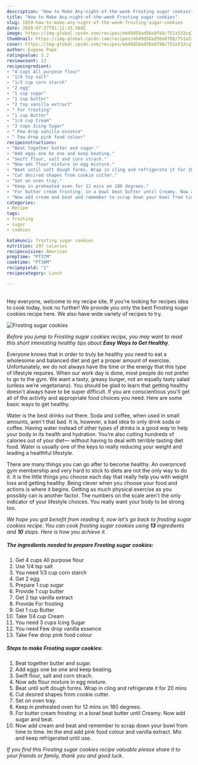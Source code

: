 ```yaml
---
description: "How to Make Any-night-of-the-week Frosting sugar cookies"
title: "How to Make Any-night-of-the-week Frosting sugar cookies"
slug: 1859-how-to-make-any-night-of-the-week-frosting-sugar-cookies
date: 2020-07-27T01:11:33.569Z
image: https://img-global.cpcdn.com/recipes/eb49d58ad56e8f88/751x532cq70/frosting-sugar-cookies-recipe-main-photo.jpg
thumbnail: https://img-global.cpcdn.com/recipes/eb49d58ad56e8f88/751x532cq70/frosting-sugar-cookies-recipe-main-photo.jpg
cover: https://img-global.cpcdn.com/recipes/eb49d58ad56e8f88/751x532cq70/frosting-sugar-cookies-recipe-main-photo.jpg
author: Eugene Pope
ratingvalue: 3.2
reviewcount: 13
recipeingredient:
- "4 cups All purpose flour"
- "1/4 tsp salt"
- "1/3 cup corn starch"
- "2 egg"
- "1 cup sugar"
- "1 cup butter"
- "2 tsp vanilla extract"
- " For frosting"
- "1 cup Butter"
- "1/4 cup Cream"
- "3 cups Icing Sugar"
- " Few drop vanilla essence"
- " Few drop pink food colour"
recipeinstructions:
- "Beat together butter and sugar."
- "Add eggs one be one and keep beating."
- "Swift flour, salt and corn strach."
- "Now ads flour mixture in egg mixture."
- "Beat until soft dough forms. Wrap in cling and refrigerate it for 20 mins"
- "Cut desired shapes from cookie cutter."
- "Set on oven tray."
- "Keep in preheated oven for 12 mins on 180 degrees."
- "For butter cream frosting: in a bowl beat butter until Creamy. Now add sugar and beat."
- "Now add cream and beat and remember to scrap down your bowl from time to time. Im the end add pink food colour and vanilla extract. Mix and keep refrigerated until use."
categories:
- Recipe
tags:
- frosting
- sugar
- cookies

katakunci: frosting sugar cookies 
nutrition: 297 calories
recipecuisine: American
preptime: "PT37M"
cooktime: "PT30M"
recipeyield: "1"
recipecategory: Lunch

---
```

<br>
Hey everyone, welcome to my recipe site, If you're looking for recipes idea to cook today, look no further! We provide you only the best Frosting sugar cookies recipe here. We also have wide variety of recipes to try.
<br>


![Frosting sugar cookies](https://img-global.cpcdn.com/recipes/eb49d58ad56e8f88/751x532cq70/frosting-sugar-cookies-recipe-main-photo.jpg)

<i>Before you jump to Frosting sugar cookies recipe, you may want to read this short interesting healthy tips about <strong>Easy Ways to Get Healthy</strong>.</i>

Everyone knows that in order to truly be healthy you need to eat a wholesome and balanced diet and get a proper amount of exercise. Unfortunately, we do not always have the time or the energy that this type of lifestyle requires. When our work day is done, most people do not prefer to go to the gym. We want a tasty, greasy burger, not an equally tasty salad (unless we’re vegetarians). You should be glad to learn that getting healthy doesn't always have to be super difficult. If you are conscientious you'll get all of the activity and appropriate food choices you need. Here are some basic ways to get healthy.

Water is the best drinks out there. Soda and coffee, when used in small amounts, aren't that bad. It is, however, a bad idea to only drink soda or coffee. Having water instead of other types of drinks is a good way to help your body in its health and hydration. You’re also cutting hundreds of calories out of your diet— without having to deal with terrible tasting diet food. Water is usually one of the keys to really reducing your weight and leading a healthful lifestyle.

There are many things you can go after to become healthy. An overpriced gym membership and very hard to stick to diets are not the only way to do it. It is the little things you choose each day that really help you with weight loss and getting healthy. Being clever when you choose your food and actions is where it begins. Getting as much physical exercise as you possibly can is another factor. The numbers on the scale aren't the only indicator of your lifestyle choices. You really want your body to be strong too. 


<i>We hope you got benefit from reading it, now let's go back to frosting sugar cookies recipe. You can cook frosting sugar cookies using <strong>13</strong> ingredients and <strong>10</strong> steps. Here is how you achieve it.
</i>

##### The ingredients needed to prepare Frosting sugar cookies:

1. Get 4 cups All purpose flour
1. Use 1/4 tsp salt
1. You need 1/3 cup corn starch
1. Get 2 egg
1. Prepare 1 cup sugar
1. Provide 1 cup butter
1. Get 2 tsp vanilla extract
1. Provide  For frosting
1. Get 1 cup Butter
1. Take 1/4 cup Cream
1. You need 3 cups Icing Sugar
1. You need  Few drop vanilla essence
1. Take  Few drop pink food colour


##### Steps to make Frosting sugar cookies:

1. Beat together butter and sugar.
1. Add eggs one be one and keep beating.
1. Swift flour, salt and corn strach.
1. Now ads flour mixture in egg mixture.
1. Beat until soft dough forms. Wrap in cling and refrigerate it for 20 mins
1. Cut desired shapes from cookie cutter.
1. Set on oven tray.
1. Keep in preheated oven for 12 mins on 180 degrees.
1. For butter cream frosting: in a bowl beat butter until Creamy. Now add sugar and beat.
1. Now add cream and beat and remember to scrap down your bowl from time to time. Im the end add pink food colour and vanilla extract. Mix and keep refrigerated until use.


<i>If you find this Frosting sugar cookies recipe valuable please share it to your friends or family, thank you and good luck.</i>

